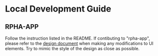 # Local Development Guide
## RPHA-APP
Follow the instruction listed in the README. If contibuting to "rpha-app", please refer to the [design document](https://github.com/Karrotts/RPHA/blob/main/docs/design-docs/README.md) when making any modifications to UI elements. Try to mimic the style of the design as close as possible. 
